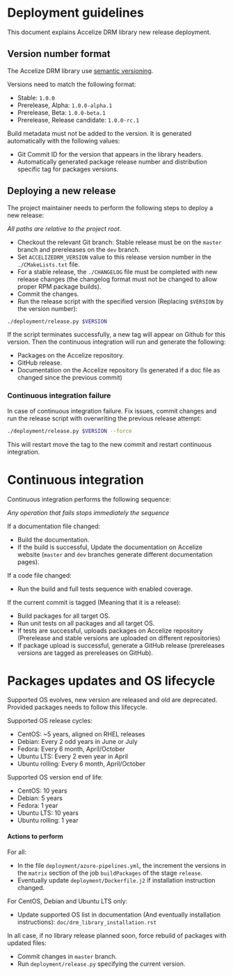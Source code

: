 # Deployment guidelines

This document explains Accelize DRM library new release deployment.

## Version number format

The Accelize DRM library use [semantic versioning](https://semver.org/).

Versions need to match the following format:

* Stable: `1.0.0`
* Prerelease, Alpha: `1.0.0-alpha.1`
* Prerelease, Beta: `1.0.0-beta.1`
* Prerelease, Release candidate: `1.0.0-rc.1`

Build metadata must not be added to the version. It is generated automatically 
with the following values:

* Git Commit ID for the version that appears in the library headers.
* Automatically generated package release number and distribution specific tag
  for packages versions.

## Deploying a new release

The project maintainer needs to perform the following steps to deploy a new
release:

*All paths are relative to the project root.*

* Checkout the relevant Git branch: Stable release must be on the
  `master` branch and prereleases on the `dev` branch.
* Set `ACCELIZEDRM_VERSION` value to this release version number in the
  `./CMakeLists.txt` file.
* For a stable release, the `./CHANGELOG` file must be completed with new
  release changes (the changelog format must not be changed to allow proper RPM
  package builds).
* Commit the changes.
* Run the release script with the specified version (Replacing `$VERSION` by the
  version number):
  
```bash
./deployment/release.py $VERSION
```

If the script terminates successfully, a new tag will appear on Github for this
version. Then the continuous integration will run and generate the following:

* Packages on the Accelize repository.
* GitHub release.
* Documentation on the Accelize repository (Is generated if a doc file as
  changed since the previous commit)

### Continuous integration failure

In case of continuous integration failure. Fix issues, commit changes and
run the release script with overwriting the previous release attempt:

```bash
./deployment/release.py $VERSION --force
```

This will restart move the tag to the new commit and restart continuous
integration.

# Continuous integration

Continuous integration performs the following sequence:

*Any operation that fails stops immediately the sequence*

If a documentation file changed:
* Build the documentation.
* If the build is successful, Update the documentation on Accelize website
  (`master` and `dev` branches generate different documentation pages).

If a code file changed:
* Run the build and full tests sequence with enabled coverage.

If the current commit is tagged (Meaning that it is a release):
* Build packages for all target OS.
* Run unit tests on all packages and all target OS.
* If tests are successful, uploads packages on Accelize repository (Prerelease
  and stable versions are uploaded on different repositories)
* If package upload is successful, generate a GitHub release (prereleases
  versions are tagged as prereleases on GitHub).

# Packages updates and OS lifecycle

Supported OS evolves, new version are released and old are deprecated. Provided
packages needs to follow this lifecycle.

Supported OS release cycles:
- CentOS: ~5 years, aligned on RHEL releases
- Debian: Every 2 odd years in June or July
- Fedora: Every 6 month, April/October
- Ubuntu LTS: Every 2 even year in April
- Ubuntu rolling: Every 6 month, April/October

Supported OS version end of life:
- CentOS: 10 years
- Debian: 5 years
- Fedora: 1 year
- Ubuntu LTS: 10 years
- Ubuntu rolling: 1 year

#### Actions to perform

For all:
- In the file `deployment/azure-pipelines.yml`, the increment the versions in
  the `matrix` section of the job `buildPackages` of the stage `release`.
- Eventually update `deployment/Dockerfile.j2` if installation instruction 
  changed.

For CentOS, Debian and Ubuntu LTS only:
- Update supported OS list in documentation (And eventually installation
  instructions): `doc/drm_library_installation.rst`

In all case, if no library release planned soon, force rebuild of packages with
updated files:
- Commit changes in `master` branch.
- Run `deployment/release.py` specifying the current version.
